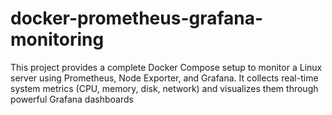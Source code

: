 # docker-prometheus-grafana-monitoring
This project provides a complete Docker Compose setup to monitor a Linux server using Prometheus, Node Exporter, and Grafana. It collects real-time system metrics (CPU, memory, disk, network) and visualizes them through powerful Grafana dashboards 
